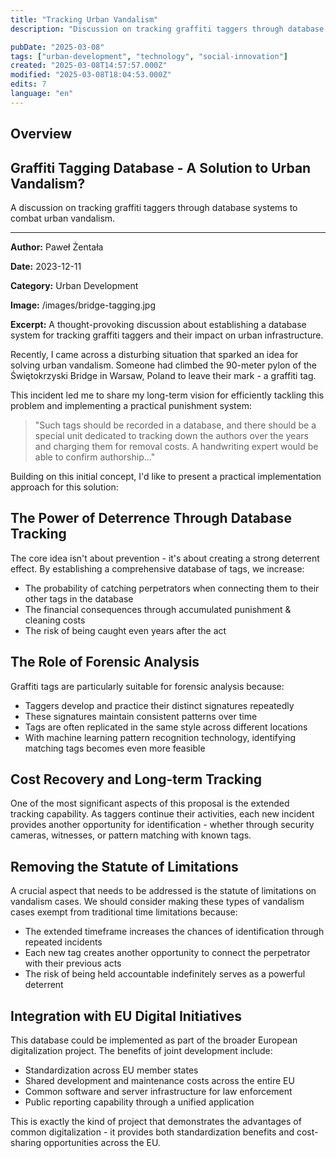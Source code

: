```yaml
---
title: "Tracking Urban Vandalism"
description: "Discussion on tracking graffiti taggers through database systems to combat urban vandalism"

pubDate: "2025-03-08"
tags: ["urban-development", "technology", "social-innovation"]
created: "2025-03-08T14:57:57.000Z"
modified: "2025-03-08T18:04:53.000Z"
edits: 7
language: "en"
---
```


## Overview

## Graffiti Tagging Database - A Solution to Urban Vandalism?

A discussion on tracking graffiti taggers through database systems to combat urban vandalism.

---

**Author:** Paweł Żentała

**Date:** 2023-12-11

**Category:** Urban Development

**Image:** /images/bridge-tagging.jpg

**Excerpt:** A thought-provoking discussion about establishing a database system for tracking graffiti taggers and their impact on urban infrastructure.

Recently, I came across a disturbing situation that sparked an idea for solving urban vandalism. Someone had climbed the 90-meter pylon of the Świętokrzyski Bridge in Warsaw, Poland to leave their mark - a graffiti tag.

This incident led me to share my long-term vision for efficiently tackling this problem and implementing a practical punishment system:

> "Such tags should be recorded in a database, and there should be a special unit dedicated to tracking down the authors over the years and charging them for removal costs. A handwriting expert would be able to confirm authorship..."

Building on this initial concept, I'd like to present a practical implementation approach for this solution:

## The Power of Deterrence Through Database Tracking

The core idea isn't about prevention - it's about creating a strong deterrent effect. By establishing a comprehensive database of tags, we increase:

- The probability of catching perpetrators when connecting them to their other tags in the database
- The financial consequences through accumulated punishment & cleaning costs
- The risk of being caught even years after the act

## The Role of Forensic Analysis

Graffiti tags are particularly suitable for forensic analysis because:

- Taggers develop and practice their distinct signatures repeatedly
- These signatures maintain consistent patterns over time
- Tags are often replicated in the same style across different locations
- With machine learning pattern recognition technology, identifying matching tags becomes even more feasible

## Cost Recovery and Long-term Tracking

One of the most significant aspects of this proposal is the extended tracking capability. As taggers continue their activities, each new incident provides another opportunity for identification - whether through security cameras, witnesses, or pattern matching with known tags.

## Removing the Statute of Limitations

A crucial aspect that needs to be addressed is the statute of limitations on vandalism cases. We should consider making these types of vandalism cases exempt from traditional time limitations because:

- The extended timeframe increases the chances of identification through repeated incidents
- Each new tag creates another opportunity to connect the perpetrator with their previous acts
- The risk of being held accountable indefinitely serves as a powerful deterrent

## Integration with EU Digital Initiatives

This database could be implemented as part of the broader European digitalization project. The benefits of joint development include:

- Standardization across EU member states
- Shared development and maintenance costs across the entire EU
- Common software and server infrastructure for law enforcement
- Public reporting capability through a unified application

This is exactly the kind of project that demonstrates the advantages of common digitalization - it provides both standardization benefits and cost-sharing opportunities across the EU.